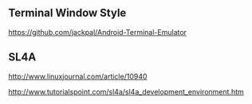 
## Terminal Window Style

https://github.com/jackpal/Android-Terminal-Emulator

## SL4A

http://www.linuxjournal.com/article/10940

http://www.tutorialspoint.com/sl4a/sl4a_development_environment.htm
